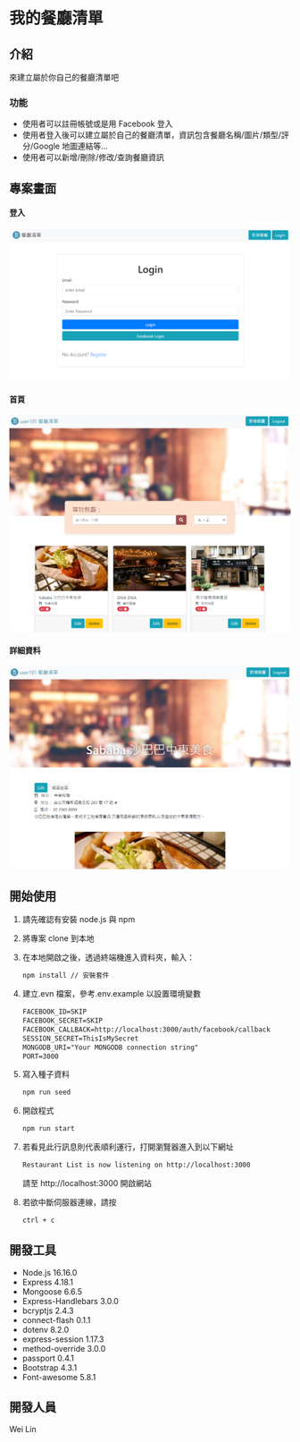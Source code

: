 # 我的餐廳清單

## 介紹

來建立屬於你自己的餐廳清單吧

### 功能

- 使用者可以註冊帳號或是用 Facebook 登入
- 使用者登入後可以建立屬於自己的餐廳清單，資訊包含餐廳名稱/圖片/類型/評分/Google 地圖連結等...
- 使用者可以新增/刪除/修改/查詢餐廳資訊

## 專案畫面

#### 登入

![Screenshot from index page ](./public/image/login.png)

#### 首頁

![Screenshot from index page ](./public/image/index.png)

#### 詳細資料

![Screenshot from index page ](./public/image/detail.png)

## 開始使用

1. 請先確認有安裝 node.js 與 npm
2. 將專案 clone 到本地
3. 在本地開啟之後，透過終端機進入資料夾，輸入：

   ```bash
   npm install // 安裝套件
   ```

4. 建立.evn 檔案，參考.env.example 以設置環境變數

   ```
   FACEBOOK_ID=SKIP
   FACEBOOK_SECRET=SKIP
   FACEBOOK_CALLBACK=http://localhost:3000/auth/facebook/callback
   SESSION_SECRET=ThisIsMySecret
   MONGODB_URI="Your MONGODB connection string"
   PORT=3000
   ```

5. 寫入種子資料

   ```bash
   npm run seed
   ```

6. 開啟程式

   ```bash
   npm run start
   ```

7. 若看見此行訊息則代表順利運行，打開瀏覽器進入到以下網址

   ```bash
   Restaurant List is now listening on http://localhost:3000
   ```

   請至 http://localhost:3000 開啟網站

8. 若欲中斷伺服器連線，請按

   ```bash
   ctrl + c
   ```

## 開發工具

- Node.js 16.16.0
- Express 4.18.1
- Mongoose 6.6.5
- Express-Handlebars 3.0.0
- bcryptjs 2.4.3
- connect-flash 0.1.1
- dotenv 8.2.0
- express-session 1.17.3
- method-override 3.0.0
- passport 0.4.1
- Bootstrap 4.3.1
- Font-awesome 5.8.1

## 開發人員

Wei Lin
